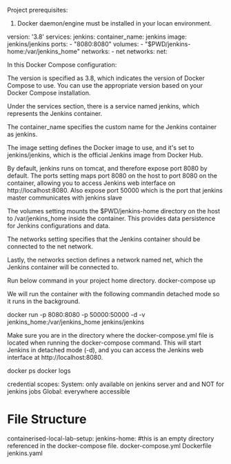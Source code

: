 Project prerequisites:
1. Docker daemon/engine must be installed in your locan environment.


version: '3.8'
services:
  jenkins:
    container_name: jenkins
    image: jenkins/jenkins
    ports:
      - "8080:8080"
    volumes:
      - "$PWD/jenkins-home:/var/jenkins_home"
    networks:
      - net
networks:
  net:


In this Docker Compose configuration:

The version is specified as 3.8, which indicates the version of Docker Compose to use. You can use the appropriate version based on your Docker Compose installation.

Under the services section, there is a service named jenkins, which represents the Jenkins container.

The container_name specifies the custom name for the Jenkins container as jenkins.

The image setting defines the Docker image to use, and it's set to jenkins/jenkins, which is the official Jenkins image from Docker Hub.

By default, jenkins runs on tomcat, and therefore expose port 8080 by default.
The ports setting maps port 8080 on the host to port 8080 on the container, allowing you to access Jenkins web interface on http://localhost:8080.  Also expose port 50000 which is the port that jenkins master communicates with jenkins slave

The volumes setting mounts the $PWD/jenkins-home directory on the host to /var/jenkins_home inside the container. This provides data persistence for Jenkins configurations and data.

The networks setting specifies that the Jenkins container should be connected to the net network.

Lastly, the networks section defines a network named net, which the Jenkins container will be connected to.

Run below command in your project home directory.
docker-compose up 

We will run the container with the following commandin detached mode so it runs in the background.

docker run -p 8080:8080 -p 50000:50000 -d -v jenkins_home:/var/jenkins_home jenkins/jenkins

Make sure you are in the directory where the docker-compose.yml file is located when running the docker-compose command. This will start Jenkins in detached mode (-d), and you can access the Jenkins web interface at http://localhost:8080.


docker ps 
docker logs <container-id>

credential scopes:
  System: only available on jenkins server and and NOT for jenkins jobs
  Global: everywhere accessible 

File Structure
==============
containerised-local-lab-setup:
  jenkins-home: #this is an empty directory referenced in the docker-compose file.
  docker-compose.yml
  Dockerfile
  jenkins.yaml